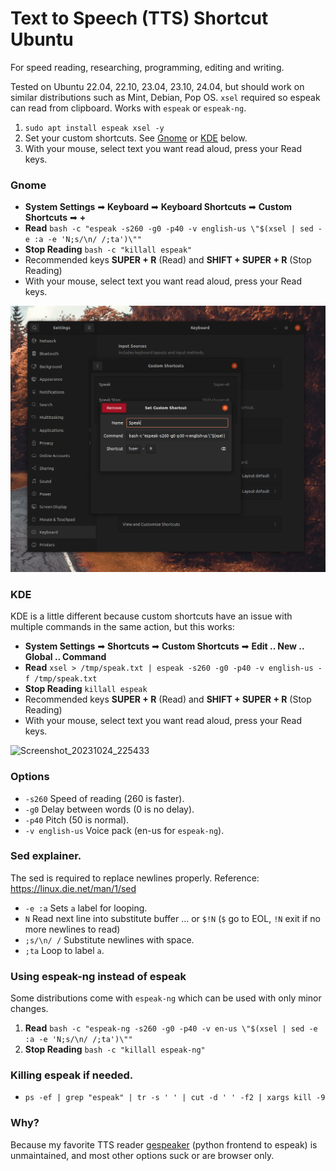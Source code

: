 # Text to Speech (TTS) Shortcut Ubuntu

For speed reading, researching, programming, editing and writing.

Tested on Ubuntu 22.04, 22.10, 23.04, 23.10, 24.04, but should work on similar distributions such as Mint, Debian, Pop OS. `xsel` required so espeak can read from clipboard. Works with `espeak` or `espeak-ng`.

1. `sudo apt install espeak xsel -y`
2. Set your custom shortcuts. See [Gnome](#gnome) or [KDE](#kde) below.
3. With your mouse, select text you want read aloud, press your Read keys.


### Gnome

* **System Settings** ➡ **Keyboard** ➡ **Keyboard Shortcuts** ➡ **Custom Shortcuts** ➡ **+**
* **Read** `bash -c "espeak -s260 -g0 -p40 -v english-us \"$(xsel | sed -e :a -e 'N;s/\n/ /;ta')\""`
* **Stop Reading** `bash -c "killall espeak"`
* Recommended keys **SUPER + R** (Read) and **SHIFT + SUPER + R** (Stop Reading)
* With your mouse, select text you want read aloud, press your Read keys.

![screenshot](https://github.com/gnat/text-to-speech-ubuntu/blob/main/screenshot.png)


### KDE
KDE is a little different because custom shortcuts have an issue with multiple commands in the same action, but this works:

* **System Settings** ➡ **Shortcuts** ➡ **Custom Shortcuts** ➡ **Edit .. New .. Global .. Command**
* **Read** `xsel > /tmp/speak.txt | espeak -s260 -g0 -p40 -v english-us -f /tmp/speak.txt`
* **Stop Reading** `killall espeak`
* Recommended keys **SUPER + R** (Read) and **SHIFT + SUPER + R** (Stop Reading)
* With your mouse, select text you want read aloud, press your Read keys.

![Screenshot_20231024_225433](https://github.com/gnat/text-to-speech-ubuntu/assets/24665/dcd36a3d-7ad1-4de3-bb8a-98202091d18e)


### Options
* `-s260` Speed of reading (260 is faster).
* `-g0` Delay between words (0 is no delay).
* `-p40` Pitch (50 is normal).
* `-v english-us` Voice pack (en-us for `espeak-ng`).

### Sed explainer.
The sed is required to replace newlines properly. Reference: https://linux.die.net/man/1/sed

* `-e :a` Sets `a` label for looping.
* `N` Read next line into substitute buffer ... or `$!N` (`$` go to EOL, `!N` exit if no more newlines to read)
* `;s/\n/ /` Substitute newlines with space.
* `;ta` Loop to label `a`.

### Using espeak-ng instead of espeak
Some distributions come with `espeak-ng` which can be used with only minor changes.

1. **Read** `bash -c "espeak-ng -s260 -g0 -p40 -v en-us \"$(xsel | sed -e :a -e 'N;s/\n/ /;ta')\""`
2. **Stop Reading** `bash -c "killall espeak-ng"`

### Killing espeak if needed.
* `ps -ef | grep "espeak" | tr -s ' ' | cut -d ' ' -f2 | xargs kill -9`

### Why?
Because my favorite TTS reader [gespeaker](https://github.com/muflone/gespeaker) (python frontend to espeak) is unmaintained, and most other options suck or are browser only.

